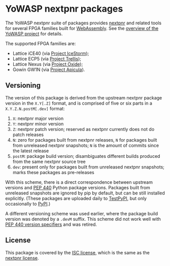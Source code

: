 YoWASP nextpnr packages
=======================

The YoWASP nextpnr suite of packages provides [nextpnr][] and related tools for several FPGA families built for [WebAssembly][]. See the [overview of the YoWASP project][yowasp] for details.

The supported FPGA families are:
  * Lattice iCE40 (via [Project IceStorm][icestorm]);
  * Lattice ECP5 (via [Project Trellis][trellis]);
  * Lattice Nexus (via [Project Oxide][oxide]);
  * Gowin GW1N (via [Project Apicula][apicula]).

[nextpnr]: https://github.com/YosysHQ/nextpnr/
[webassembly]: https://webassembly.org/
[yowasp]: https://yowasp.github.io/
[icestorm]: https://github.com/YosysHQ/icestorm/
[trellis]: https://github.com/YosysHQ/prjtrellis/
[oxide]: https://github.com/gatecat/prjoxide
[apicula]: https://github.com/YosysHQ/apicula

Versioning
----------

The version of this package is derived from the upstream nextpnr package version in the ``X.Y[.Z]`` format, and is comprised of five or six parts in a ``X.Y.Z.N.postM[.dev]`` format:

1. ``X``: nextpnr major version
2. ``Y``: nextpnr minor version
3. ``Z``: nextpnr patch version; reserved as nextpnr currently does not do patch releases
4. ``N``: zero for packages built from nextpnr releases, ``N`` for packages built from unreleased nextpnr snapshots; ``N`` is the amount of commits since the latest release
5. ``postM``: package build version; disambiguates different builds produced from the same nextpnr source tree
6. ``dev``: present only for packages built from unreleased nextpnr snapshots; marks these packages as pre-releases

With this scheme, there is a direct correspondence between upstream versions and [PEP 440][pep440] Python package versions. Packages built from unreleased snapshots are ignored by pip by default, but can be still installed explicitly. (These packages are uploaded daily to [TestPyPI][], but only occasionally to [PyPI][].)

A different versioning scheme was used earlier, where the package build version was denoted by a ``.devM`` suffix. This scheme did not work well with [PEP 440 version specifiers][pep440-vs] and was retired.

[testpypi]: https://test.pypi.org/
[pypi]: https://pypi.org/
[pep440]: https://peps.python.org/pep-0440/
[pep440-vs]: https://peps.python.org/pep-0440/#version-specifiers

License
-------

This package is covered by the [ISC license](LICENSE.txt), which is the same as the [nextpnr license](https://github.com/YosysHQ/nextpnr/blob/master/COPYING).
